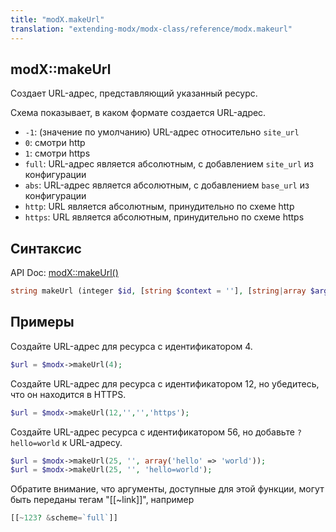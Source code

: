 ```yaml
---
title: "modX.makeUrl"
translation: "extending-modx/modx-class/reference/modx.makeurl"
---
```


## modX::makeUrl

Создает URL-адрес, представляющий указанный ресурс.

Схема показывает, в каком формате создается URL-адрес.

- `-1`: (значение по умолчанию) URL-адрес относительно `site_url`
- `0`: смотри http
- `1`: смотри https
- `full`: URL-адрес является абсолютным, с добавлением `site_url` из конфигурации
- `abs`: URL-адрес является абсолютным, с добавлением `base_url` из конфигурации
- `http`: URL является абсолютным, принудительно по схеме http
- `https`: URL является абсолютным, принудительно по схеме https

## Синтаксис

API Doc: [modX::makeUrl()](http://api.modx.com/revolution/2.2/db_core_model_modx_modx.class.html#%5CmodX::makeUrl())

``` php
string makeUrl (integer $id, [string $context = ''], [string|array $args = ''], [mixed $scheme = -1])
```

## Примеры

Создайте URL-адрес для ресурса с идентификатором 4.

``` php
$url = $modx->makeUrl(4);
```

Создайте URL-адрес для ресурса с идентификатором 12, но убедитесь, что он находится в HTTPS.

``` php
$url = $modx->makeUrl(12,'','','https');
```

Создайте URL-адрес ресурса с идентификатором 56, но добавьте `?hello=world` к URL-адресу.

``` php
$url = $modx->makeUrl(25, '', array('hello' => 'world'));
$url = $modx->makeUrl(25, '', 'hello=world');
```

Обратите внимание, что аргументы, доступные для этой функции, могут быть переданы тегам "[[~link]]", например

``` php
[[~123? &scheme=`full`]]
```

